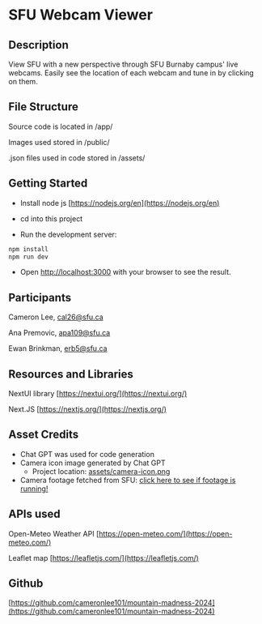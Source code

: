 # SFU Webcam Viewer

## Description

View SFU with a new perspective through SFU Burnaby campus' live webcams. Easily see the location of each webcam and tune in by clicking on them.

## File Structure

Source code is located in /app/

Images used stored in /public/

.json files used in code stored in /assets/

## Getting Started

- Install node js [https://nodejs.org/en](https://nodejs.org/en)

- cd into this project

- Run the development server:

```bash
npm install
npm run dev
```

- Open [http://localhost:3000](http://localhost:3000) with your browser to see the result.


## Participants

Cameron Lee, cal26@sfu.ca

Ana Premovic, apa109@sfu.ca

Ewan Brinkman, erb5@sfu.ca

## Resources and Libraries

NextUI library [https://nextui.org/](https://nextui.org/)

Next.JS [https://nextjs.org/](https://nextjs.org/)

## Asset Credits

- Chat GPT was used for code generation
- Camera icon image generated by Chat GPT
    - Project location: [assets/camera-icon.png](assets/camera-icon.png)
- Camera footage fetched from SFU: [click here to see if footage is running!](https://www.sfu.ca/information-systems/services/webcam/live-burnaby-campus-webcams.html)

## APIs used

Open-Meteo Weather API [https://open-meteo.com/](https://open-meteo.com/)

Leaflet map [https://leafletjs.com/](https://leafletjs.com/)

## Github

[https://github.com/cameronlee101/mountain-madness-2024](https://github.com/cameronlee101/mountain-madness-2024)
